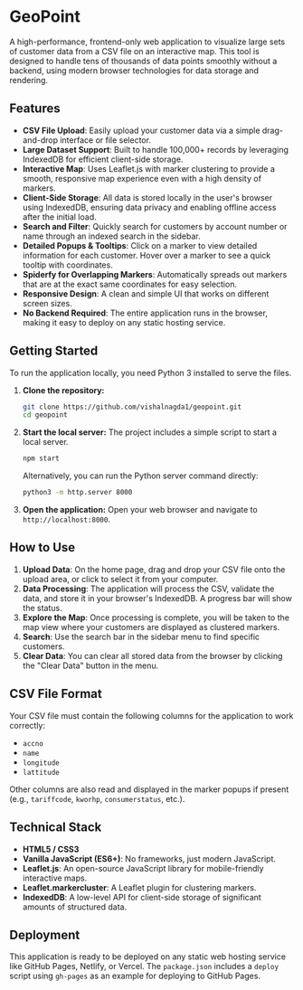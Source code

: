 # GeoPoint

A high-performance, frontend-only web application to visualize large sets of customer data from a CSV file on an interactive map. This tool is designed to handle tens of thousands of data points smoothly without a backend, using modern browser technologies for data storage and rendering.

## Features

- **CSV File Upload**: Easily upload your customer data via a simple drag-and-drop interface or file selector.
- **Large Dataset Support**: Built to handle 100,000+ records by leveraging IndexedDB for efficient client-side storage.
- **Interactive Map**: Uses Leaflet.js with marker clustering to provide a smooth, responsive map experience even with a high density of markers.
- **Client-Side Storage**: All data is stored locally in the user's browser using IndexedDB, ensuring data privacy and enabling offline access after the initial load.
- **Search and Filter**: Quickly search for customers by account number or name through an indexed search in the sidebar.
- **Detailed Popups & Tooltips**: Click on a marker to view detailed information for each customer. Hover over a marker to see a quick tooltip with coordinates.
- **Spiderfy for Overlapping Markers**: Automatically spreads out markers that are at the exact same coordinates for easy selection.
- **Responsive Design**: A clean and simple UI that works on different screen sizes.
- **No Backend Required**: The entire application runs in the browser, making it easy to deploy on any static hosting service.

## Getting Started

To run the application locally, you need Python 3 installed to serve the files.

1.  **Clone the repository:**
    ```bash
    git clone https://github.com/vishalnagda1/geopoint.git
    cd geopoint
    ```

2.  **Start the local server:**
    The project includes a simple script to start a local server.
    ```bash
    npm start
    ```
    Alternatively, you can run the Python server command directly:
    ```bash
    python3 -m http.server 8000
    ```

3.  **Open the application:**
    Open your web browser and navigate to `http://localhost:8000`.

## How to Use

1.  **Upload Data**: On the home page, drag and drop your CSV file onto the upload area, or click to select it from your computer.
2.  **Data Processing**: The application will process the CSV, validate the data, and store it in your browser's IndexedDB. A progress bar will show the status.
3.  **Explore the Map**: Once processing is complete, you will be taken to the map view where your customers are displayed as clustered markers.
4.  **Search**: Use the search bar in the sidebar menu to find specific customers.
5.  **Clear Data**: You can clear all stored data from the browser by clicking the "Clear Data" button in the menu.

## CSV File Format

Your CSV file must contain the following columns for the application to work correctly:
- `accno`
- `name`
- `longitude`
- `lattitude`

Other columns are also read and displayed in the marker popups if present (e.g., `tariffcode`, `kworhp`, `consumerstatus`, etc.).

## Technical Stack

- **HTML5 / CSS3**
- **Vanilla JavaScript (ES6+)**: No frameworks, just modern JavaScript.
- **Leaflet.js**: An open-source JavaScript library for mobile-friendly interactive maps.
- **Leaflet.markercluster**: A Leaflet plugin for clustering markers.
- **IndexedDB**: A low-level API for client-side storage of significant amounts of structured data.

## Deployment

This application is ready to be deployed on any static web hosting service like GitHub Pages, Netlify, or Vercel. The `package.json` includes a `deploy` script using `gh-pages` as an example for deploying to GitHub Pages.
